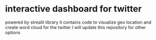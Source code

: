 # interactive dashboard for twitter
powered by strealit library it contains code to visualize geo location and create word cloud for the twitter 
I will update this repository for other options 
